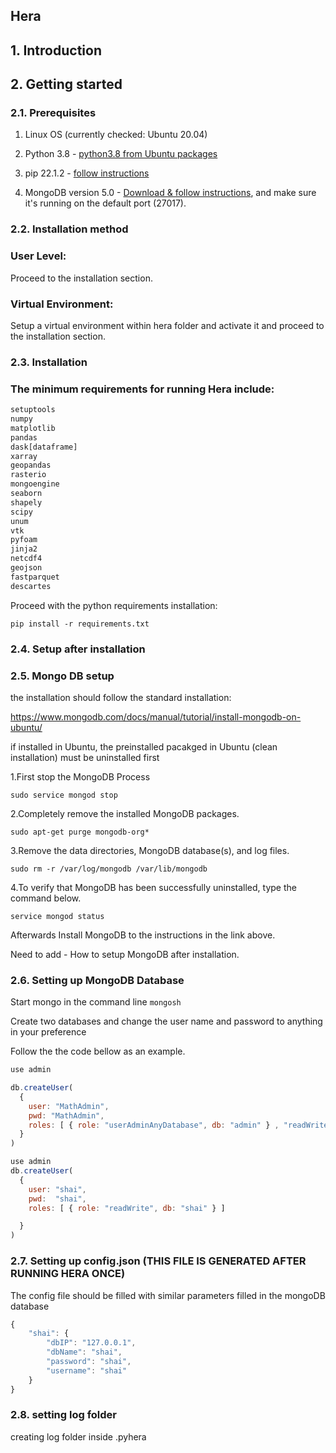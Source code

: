 ## Hera

## 1. Introduction

## 2. Getting started

### 2.1. Prerequisites

1. Linux OS (currently checked: Ubuntu 20.04)

2. Python 3.8 - [python3.8 from Ubuntu packages](https://packages.ubuntu.com/search?keywords=python3.8)

3. pip 22.1.2 - [follow instructions](https://packaging.python.org/en/latest/guides/installing-using-linux-tools/#debian-ubuntu)

4. MongoDB version 5.0 - [Download & follow instructions](https://www.mongodb.com/docs/manual/tutorial/install-mongodb-on-ubuntu/), and make sure it's running on the default port (27017).


### 2.2. Installation method
### User Level:
Proceed to the installation section.

### Virtual Environment:
Setup a virtual environment within hera folder and activate it and proceed to the  installation section.

### 2.3. Installation

### The minimum requirements for running Hera include:

```python
setuptools
numpy
matplotlib
pandas
dask[dataframe]
xarray
geopandas
rasterio
mongoengine
seaborn
shapely
scipy
unum
vtk
pyfoam
jinja2
netcdf4
geojson
fastparquet
descartes
```

Proceed with the python requirements installation:

`pip install -r requirements.txt`


### 2.4. Setup after installation 


### 2.5. Mongo DB setup

the installation should follow the standard installation:

https://www.mongodb.com/docs/manual/tutorial/install-mongodb-on-ubuntu/

if installed in Ubuntu, the preinstalled pacakged in Ubuntu (clean installation) must be uninstalled first

1.First stop the MongoDB Process

`sudo service mongod stop`

2.Completely remove the installed MongoDB packages.

`sudo apt-get purge mongodb-org*`

3.Remove the data directories, MongoDB database(s), and log files.

`sudo rm -r /var/log/mongodb /var/lib/mongodb`

4.To verify that MongoDB has been successfully uninstalled, type the command below.

`service mongod status`

Afterwards Install MongoDB to the instructions in the link above.

Need to add - How to setup MongoDB after installation.

### 2.6. Setting up MongoDB Database

Start mongo in the command line
`mongosh`

Create two databases and change the user name and password to anything in your preference

Follow the the code bellow as an example.

```JavaScript
use admin

db.createUser(
  {
    user: "MathAdmin",
    pwd: "MathAdmin",
    roles: [ { role: "userAdminAnyDatabase", db: "admin" } , "readWriteAnyDatabase"]
  }
)

use admin
db.createUser(
  {
    user: "shai",
    pwd:  "shai",   
    roles: [ { role: "readWrite", db: "shai" } ]

  }
)
```

### 2.7. Setting up config.json (THIS FILE IS GENERATED AFTER RUNNING HERA ONCE)

The config file should be filled with similar parameters filled in the mongoDB database
```JavaScript
{
    "shai": {
        "dbIP": "127.0.0.1",
        "dbName": "shai",
        "password": "shai",
        "username": "shai"
    }
}
```

### 2.8. setting log folder
creating log folder inside .pyhera